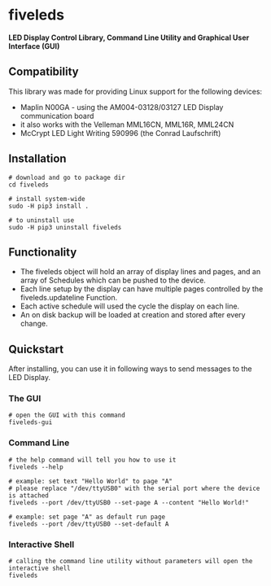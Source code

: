 # fiveleds
**LED Display Control Library, Command Line Utility and Graphical User Interface (GUI)**

## Compatibility
This library was made for providing Linux support for the following devices:
- Maplin N00GA - using the AM004-03128/03127 LED Display communication board
- it also works with the Velleman MML16CN, MML16R, MML24CN
- McCrypt LED Light Writing 590996 (the Conrad Laufschrift)

## Installation
```
# download and go to package dir
cd fiveleds

# install system-wide
sudo -H pip3 install .

# to uninstall use
sudo -H pip3 uninstall fiveleds
```

## Functionality
- The fiveleds object will hold an array of display lines and pages, and an array of Schedules which can be pushed to the device.
- Each line setup by the display can have multiple pages controlled by the fiveleds.updateline Function.
- Each active schedule will used the cycle the display on each line.
- An on disk backup will be loaded at creation and stored after every change.

## Quickstart
After installing, you can use it in following ways to send messages to the LED Display.

### The GUI
```
# open the GUI with this command
fiveleds-gui
```

### Command Line
```
# the help command will tell you how to use it
fiveleds --help

# example: set text "Hello World" to page "A"
# please replace "/dev/ttyUSB0" with the serial port where the device is attached
fiveleds --port /dev/ttyUSB0 --set-page A --content "Hello World!"

# example: set page "A" as default run page
fiveleds --port /dev/ttyUSB0 --set-default A
```

### Interactive Shell
```
# calling the command line utility without parameters will open the interactive shell
fiveleds
```
